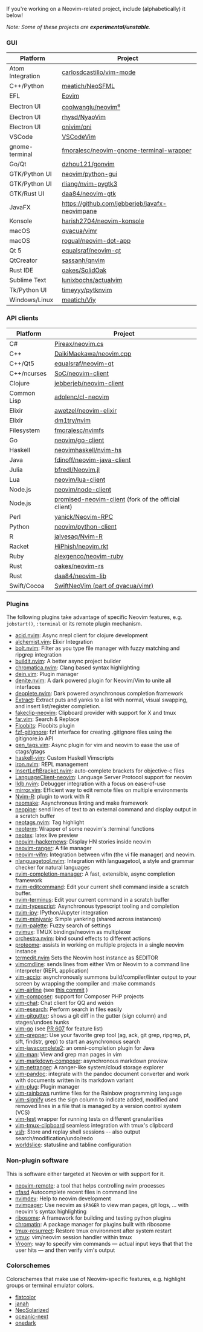 If you're working on a Neovim-related project, include (alphabetically) it below!

_Note: Some of these projects are **experimental/unstable**._

### GUI

| Platform         | Project                                                                 |
|------------------|-------------------------------------------------------------------------|
| Atom Integration | [carlosdcastillo/vim-mode](https://github.com/carlosdcastillo/vim-mode) |
| C++/Python       | [meatich/NeoSFML](https://github.com/meatich/NeoSFML)                   |
| EFL              | [Eovim](https://github.com/jeanguyomarch/eovim/)                        |
| Electron UI      | [coolwanglu/neovim<sup>e</sup>](https://github.com/coolwanglu/neovim-e) |
| Electron UI      | [rhysd/NyaoVim](https://github.com/rhysd/NyaoVim)                       |
| Electron UI      | [onivim/oni](https://github.com/onivim/oni)                             |
| VSCode           | [VSCodeVim](https://github.com/VSCodeVim/Vim)                           |
| gnome-terminal   | [fmoralesc/neovim-gnome-terminal-wrapper](https://github.com/fmoralesc/neovim-gnome-terminal-wrapper) |
| Go/Qt           | [dzhou121/gonvim](https://github.com/dzhou121/gonvim)                   |
| GTK/Python UI    | [neovim/python-gui](https://github.com/neovim/python-gui)               |
| GTK/Python UI    | [rliang/nvim-pygtk3](https://github.com/rliang/nvim-pygtk3)             |
| GTK/Rust UI      | [daa84/neovim-gtk](https://github.com/daa84/neovim-gtk)                 |
| JavaFX           | https://github.com/jebberjeb/javafx-neovimpane |
| Konsole          | [harish2704/neovim-konsole](https://github.com/harish2704/neovim-konsole) |
| macOS            | [qvacua/vimr](https://github.com/qvacua/vimr)                           |
| macOS            | [rogual/neovim-dot-app](https://github.com/rogual/neovim-dot-app)       |
| Qt 5             | [equalsraf/neovim-qt](https://github.com/equalsraf/neovim-qt)           |
| QtCreator        | [sassanh/qnvim](https://github.com/sassanh/qnvim)                       |
| Rust IDE         | [oakes/SolidOak](https://github.com/oakes/SolidOak)                     |
| Sublime Text     | [lunixbochs/actualvim](https://github.com/lunixbochs/actualvim)         |
| Tk/Python UI     | [timeyyy/pytknvim](https://github.com/timeyyy/pytknvim)                 |
| Windows/Linux    | [meatich/Viy](https://github.com/meatich/Viy)                           |

### API clients

| Platform    | Project                                                                              |
|-------------|--------------------------------------------------------------------------------------|
| C#          | [Pireax/neovim.cs](https://github.com/Pireax/neovim.cs)                              |
| C++         | [DaikiMaekawa/neovim.cpp](https://github.com/DaikiMaekawa/neovim.cpp)                |
| C++/Qt5     | [equalsraf/neovim-qt](https://github.com/equalsraf/neovim-qt)                        |
| C++/ncurses | [SoC/neovim-client](https://github.com/splinterofchaos/neovim-cpp-client-experiment) |
| Clojure     | [jebberjeb/neovim-client](https://github.com/jebberjeb/neovim-client)                |
| Common Lisp | [adolenc/cl-neovim](https://github.com/adolenc/cl-neovim)                            |
| Elixir      | [awetzel/neovim-elixir](https://github.com/awetzel/neovim-elixir)                    |
| Elixir      | [dm1try/nvim](https://github.com/dm1try/nvim)                    |
| Filesystem  | [fmoralesc/nvimfs](https://github.com/fmoralesc/nvimfs)                              |
| Go          | [neovim/go-client](https://github.com/neovim/go-client)                              |
| Haskell     | [neovimhaskell/nvim-hs](https://github.com/neovimhaskell/nvim-hs)                    |
| Java        | [fdinoff/neovim-java-client](https://github.com/fdinoff/neovim-java-client)          |
| Julia       | [bfredl/Neovim.jl](https://github.com/bfredl/Neovim.jl)                              |
| Lua         | [neovim/lua-client](https://github.com/neovim/lua-client)                            |
| Node.js     | [neovim/node-client](https://github.com/neovim/node-client)                          |
| Node.js     | [promised-neovim-client](https://github.com/rhysd/promised-neovim-client) (fork of the official client) |
| Perl        | [yanick/Neovim-RPC](https://github.com/yanick/Neovim-RPC)                            |
| Python      | [neovim/python-client](https://github.com/neovim/python-client)                      |
| R           | [jalvesaq/Nvim-R](https://github.com/jalvesaq/Nvim-R)                                |
| Racket      | [HiPhish/neovim.rkt](https://gitlab.com/HiPhish/neovim.rkt)                          |
| Ruby        | [alexgenco/neovim-ruby](https://github.com/alexgenco/neovim-ruby)                    |
| Rust        | [oakes/neovim-rs](https://github.com/oakes/neovim-rs)                                |
| Rust        | [daa84/neovim-lib](https://github.com/daa84/neovim-lib)                              |
| Swift/Cocoa | [SwiftNeoVim (part of qvacua/vimr)](https://github.com/qvacua/vimr/wiki/SwiftNeoVim-Framework) |

### Plugins

The following plugins take advantage of specific Neovim features, e.g. `jobstart()`, `:terminal` or its remote plugin mechanism.

- [acid.nvim](https://github.com/clojure-vim/acid.nvim): Async nrepl client for clojure development
- [alchemist.vim](https://github.com/slashmili/alchemist.vim): Elixir Integration
- [bolt.nvim](https://github.com/philip-karlsson/bolt.nvim): Filter as you type file manager with fuzzy matching and ripgrep integration
- [buildit.nvim](https://github.com/wbthomason/buildit.nvim): A better async project builder
- [chromatica.nvim](https://github.com/arakashic/chromatica.nvim): Clang based syntax highlighting
- [dein.vim](https://github.com/Shougo/dein.vim): Plugin manager
- [denite.nvim](https://github.com/Shougo/denite.nvim): A dark powered plugin for Neovim/Vim to unite all interfaces
- [deoplete.nvim](https://github.com/Shougo/deoplete.nvim): Dark powered asynchronous completion framework
- [Extract](https://github.com/cyansprite/Extract): Extract puts and yanks to a list with normal, visual swapping, and insert list/register completion.
- [fakeclip-neovim](https://github.com/cazador481/fakeclip.neovim): Clipboard provider with support for X and tmux
- [far.vim](https://github.com/brooth/far.vim): Search & Replace
- [Floobits](https://github.com/Floobits/floobits-neovim): Floobits plugin
- [fzf-gitignore](https://github.com/fszymanski/fzf-gitignore): fzf interface for creating .gitignore files using the gitignore.io API
- [gen_tags.vim](https://github.com/jsfaint/gen_tags.vim): Async plugin for vim and neovim to ease the use of ctags/gtags
- [haskell-vim](https://github.com/neovimhaskell/haskell-vim): Custom Haskell Vimscripts
- [iron.nvim](https://github.com/hkupty/iron.nvim): REPL management
- [InsertLeftBracket.nvim](https://github.com/haifengkao/InsertLeftBracket.nvim): auto-complete brackets for objective-c files
- [LanguageClient-neovim](https://github.com/autozimu/LanguageClient-neovim): Language Server Protocol support for neovim
- [lldb.nvim](https://github.com/critiqjo/lldb.nvim): Debugger integration with a focus on ease-of-use
- [mirror.vim](https://github.com/zenbro/mirror.vim): Efficient way to edit remote files on multiple environments
- [Nvim-R](https://github.com/jalvesaq/Nvim-R): plugin to work with R
- [neomake](https://github.com/benekastah/neomake): Asynchronous linting and make framework
- [neopipe](https://github.com/coachshea/neo-pipe): send lines of text to an external command and display output in a scratch buffer
- [neotags.nvim](https://github.com/c0r73x/neotags.nvim): Tag highlight
- [neoterm](https://github.com/kassio/neoterm): Wrapper of some neovim's :terminal functions
- [neotex](https://github.com/donRaphaco/neotex): latex live preview
- [neovim-hackernews](https://github.com/dpzmick/neovim-hackernews): Display HN stories inside neovim
- [neovim-ranger](https://github.com/airodactyl/neovim-ranger): A file manager
- [neovim-vifm](https://github.com/vifm/neovim-vifm): Integration between vifm (the vi file manager) and neovim.
- [nlanguagetool.nvim](https://github.com/fmoralesc/nlanguagetool.nvim): Integration with languagetool, a style and grammar checker for natural languages
- [nvim-completion-manager](https://github.com/roxma/nvim-completion-manager): A fast, extensible, async completion framework
- [nvim-editcommand](https://github.com/brettanomyces/nvim-editcommand): Edit your current shell command inside a scratch buffer.
- [nvim-terminus](https://github.com/brettanomyces/nvim-terminus): Edit your current command in a scratch buffer
- [nvim-typescript](https://github.com/mhartington/nvim-typescript): Asynchronous typescript tooling and completion 
- [nvim-ipy](https://github.com/bfredl/nvim-ipy): IPython/Jupyter integration
- [nvim-miniyank](https://github.com/bfredl/nvim-miniyank): Simple yankring (shared across instances)
- [nvim-palette](https://github.com/teto/nvim-palette): Fuzzy search of settings
- [nvimux](https://github.com/hkupty/nvimux): TMUX bindings/neovim as multiplexer
- [orchestra.nvim](https://github.com/timeyyy/orchestra.nvim): bind sound effects to different actions
- [proteome](https://github.com/tek/proteome.nvim): assists in working on multiple projects in a single neovim instance
- [termedit.nvim](https://github.com/rliang/termedit.nvim) Sets the Neovim host instance as $EDITOR
- [vimcmdline](https://github.com/jalvesaq/vimcmdline): sends lines from either Vim or Neovim to a command line interpreter (REPL application)
- [vim-accio](https://github.com/pgdouyon/vim-accio): asynchronously summons build/compiler/linter output to your screen by wrapping the :compiler and :make commands
- [vim-airline](https://github.com/vim-airline/vim-airline) (see [this commit](https://github.com/vim-airline/vim-airline/commit/ef3746d02266c4630e2658ad2302b266f53a0434) )
- [vim-composer](https://github.com/noahfrederick/vim-composer): support for Composer PHP projects
- [vim-chat](https://github.com/vim-chat/vim-chat): Chat client for QQ and weixin
- [vim-esearch](https://github.com/eugen0329/vim-esearch): Perform search in files easily
- [vim-gitgutter](https://github.com/airblade/vim-gitgutter): shows a git diff in the gutter (sign column) and stages/undoes hunks
- [vim-go](https://github.com/fatih/vim-go) (see [PR 607](https://github.com/fatih/vim-go/pull/607) for feature list)
- [vim-grepper](https://github.com/mhinz/vim-grepper): Use your favorite grep tool (ag, ack, git grep, ripgrep, pt, sift, findstr, grep) to start an asynchronous search
- [vim-javacomplete2](https://github.com/artur-shaik/vim-javacomplete2): an omni-completion plugin for Java
- [vim-man](https://github.com/bruno-/vim-man): View and grep man pages in vim
- [vim-markdown-composer](https://github.com/euclio/vim-markdown-composer): asynchronous markdown preview
- [vim-netranger](https://github.com/ipod825/vim-netranger): A ranger-like system/cloud storage explorer
- [vim-pandoc](https://github.com/vim-pandoc/vim-pandoc): integrate with the pandoc document converter and work with documents written in its markdown variant
- [vim-plug](https://github.com/junegunn/vim-plug): Plugin manager
- [vim-rainbows](https://github.com/nfischer/vim-rainbows) runtime files for the Rainbow programming language
- [vim-signify](https://github.com/mhinz/vim-signify) uses the sign column to indicate added, modified and removed lines in a file that is managed by a version control system (VCS)
- [vim-test](https://github.com/janko-m/vim-test) wrapper for running tests on different granularities
- [vim-tmux-clipboard](https://github.com/roxma/vim-tmux-clipboard) seamless integration with tmux's clipboard
- [vsh](https://github.com/hardenedapple/vsh/): Store and replay shell sessions -- also output search/modification/undo/redo
- [worldslice](https://github.com/fmoralesc/worldslice): statusline and tabline configuration

### Non-plugin software

This is software either targeted at Neovim or with support for it.

- [neovim-remote](https://github.com/mhinz/neovim-remote): a tool that helps controlling nvim processes
- [nfasd](https://github.com/haifengkao/nfasd) Autocomplete recent files in command line
- [nvimdev](https://github.com/tweekmonster/nvimdev.nvim): Help to neovim development
- [nvimpager](https://github.com/lucc/nvimpager): Use neovim as `$PAGER` to view man pages, git logs, ... with neovim's syntax highlighting
- [ribosome](https://github.com/tek/ribosome): A framework for building and testing python plugins
- [chromatin](https://github.com/tek/chromatin.nvim): A package manager for plugins built with ribosome
- [tmux-resurrect](https://github.com/tmux-plugins/tmux-resurrect): Restore tmux environment after system restart
- [vmux](https://github.com/jceb/vmux): vim/neovim session handler within tmux
- [Vroom](https://github.com/google/vroom): way to specify vim commands — actual input keys that that the user hits — and then verify vim's output

### Colorschemes

Colorschemes that make use of Neovim-specific features, e.g. highlight groups or terminal emulator colors.

- [flatcolor](https://github.com/MaxSt/FlatColor)
- [janah](https://github.com/mhinz/vim-janah)
- [NeoSolarized](https://github.com/iCyMind/NeoSolarized)
- [oceanic-next](https://github.com/mhartington/oceanic-next)
- [onedark](https://github.com/joshdick/onedark.vim)